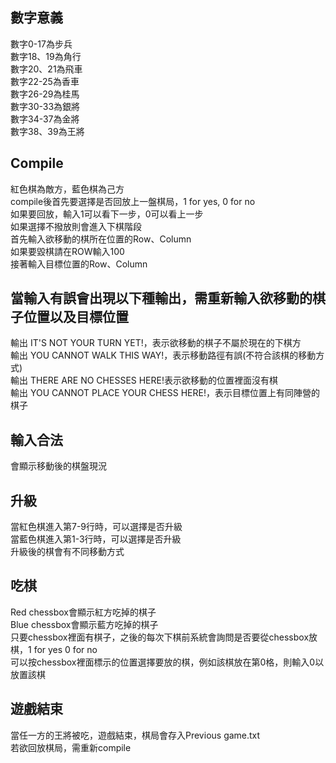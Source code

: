 數字意義
-----
數字0-17為步兵<br>
數字18、19為角行<br>
數字20、21為飛車<br>
數字22-25為香車<br>
數字26-29為桂馬<br>
數字30-33為銀將<br>
數字34-37為金將<br>
數字38、39為王將<br>

Compile
-------
紅色棋為敵方，藍色棋為己方<br>
compile後首先要選擇是否回放上一盤棋局，1 for yes, 0 for no  <br>
如果要回放，輸入1可以看下一步，0可以看上一步<br>
如果選擇不撥放則會進入下棋階段<br>
首先輸入欲移動的棋所在位置的Row、Column<br>
如果要毀棋請在ROW輸入100<br>
接著輸入目標位置的Row、Column<br>


當輸入有誤會出現以下種輸出，需重新輸入欲移動的棋子位置以及目標位置
-------
輸出 IT'S NOT YOUR TURN YET!，表示欲移動的棋子不屬於現在的下棋方<br>
輸出 YOU CANNOT WALK THIS WAY!，表示移動路徑有誤(不符合該棋的移動方式)<br>
輸出 THERE ARE NO CHESSES HERE!表示欲移動的位置裡面沒有棋<br>
輸出 YOU CANNOT PLACE YOUR CHESS HERE!，表示目標位置上有同陣營的棋子<br>

輸入合法
-------
會顯示移動後的棋盤現況<br>

升級
-------
當紅色棋進入第7-9行時，可以選擇是否升級<br>
當藍色棋進入第1-3行時，可以選擇是否升級<br>
升級後的棋會有不同移動方式<br>

吃棋
-------
Red chessbox會顯示紅方吃掉的棋子<br>
Blue chessbox會顯示藍方吃掉的棋子<br>
只要chessbox裡面有棋子，之後的每次下棋前系統會詢問是否要從chessbox放棋，1 for yes 0 for no<br>
可以按chessbox裡面標示的位置選擇要放的棋，例如該棋放在第0格，則輸入0以放置該棋<br>

遊戲結束
------
當任一方的王將被吃，遊戲結束，棋局會存入Previous game.txt<br>
若欲回放棋局，需重新compile

